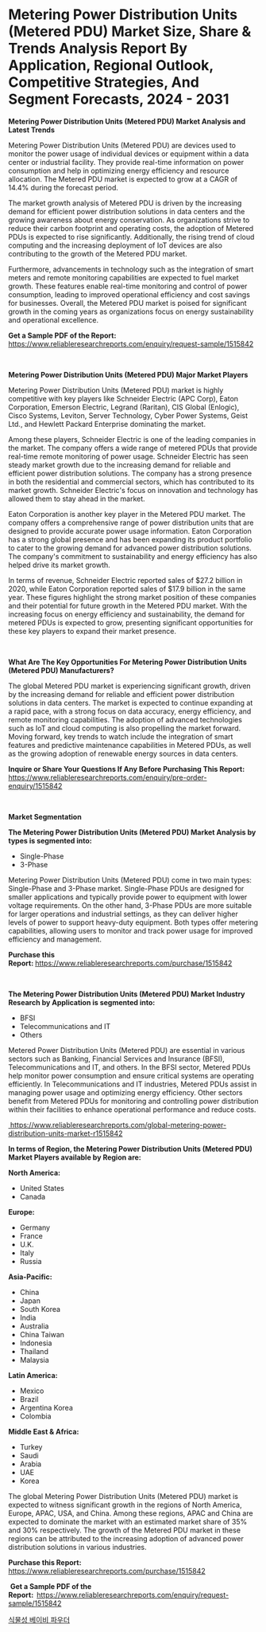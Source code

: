<p><h1>Metering Power Distribution Units (Metered PDU) Market Size, Share & Trends Analysis Report By Application, Regional Outlook, Competitive Strategies, And Segment Forecasts, 2024 - 2031</h1></p><p><strong>Metering Power Distribution Units (Metered PDU) Market Analysis and Latest Trends</strong></p>
<p><p>Metering Power Distribution Units (Metered PDU) are devices used to monitor the power usage of individual devices or equipment within a data center or industrial facility. They provide real-time information on power consumption and help in optimizing energy efficiency and resource allocation. The Metered PDU market is expected to grow at a CAGR of 14.4% during the forecast period.</p><p>The market growth analysis of Metered PDU is driven by the increasing demand for efficient power distribution solutions in data centers and the growing awareness about energy conservation. As organizations strive to reduce their carbon footprint and operating costs, the adoption of Metered PDUs is expected to rise significantly. Additionally, the rising trend of cloud computing and the increasing deployment of IoT devices are also contributing to the growth of the Metered PDU market.</p><p>Furthermore, advancements in technology such as the integration of smart meters and remote monitoring capabilities are expected to fuel market growth. These features enable real-time monitoring and control of power consumption, leading to improved operational efficiency and cost savings for businesses. Overall, the Metered PDU market is poised for significant growth in the coming years as organizations focus on energy sustainability and operational excellence.</p></p>
<p><strong>Get a Sample PDF of the Report:&nbsp;</strong> <a href="https://www.reliableresearchreports.com/enquiry/request-sample/1515842">https://www.reliableresearchreports.com/enquiry/request-sample/1515842</a></p>
<p>&nbsp;</p>
<p><strong>Metering Power Distribution Units (Metered PDU) Major Market Players</strong></p>
<p><p>Metering Power Distribution Units (Metered PDU) market is highly competitive with key players like Schneider Electric (APC Corp), Eaton Corporation, Emerson Electric, Legrand (Raritan), CIS Global (Enlogic), Cisco Systems, Leviton, Server Technology, Cyber Power Systems, Geist Ltd., and Hewlett Packard Enterprise dominating the market.</p><p>Among these players, Schneider Electric is one of the leading companies in the market. The company offers a wide range of metered PDUs that provide real-time remote monitoring of power usage. Schneider Electric has seen steady market growth due to the increasing demand for reliable and efficient power distribution solutions. The company has a strong presence in both the residential and commercial sectors, which has contributed to its market growth. Schneider Electric's focus on innovation and technology has allowed them to stay ahead in the market.</p><p>Eaton Corporation is another key player in the Metered PDU market. The company offers a comprehensive range of power distribution units that are designed to provide accurate power usage information. Eaton Corporation has a strong global presence and has been expanding its product portfolio to cater to the growing demand for advanced power distribution solutions. The company's commitment to sustainability and energy efficiency has also helped drive its market growth.</p><p>In terms of revenue, Schneider Electric reported sales of $27.2 billion in 2020, while Eaton Corporation reported sales of $17.9 billion in the same year. These figures highlight the strong market position of these companies and their potential for future growth in the Metered PDU market. With the increasing focus on energy efficiency and sustainability, the demand for metered PDUs is expected to grow, presenting significant opportunities for these key players to expand their market presence.</p></p>
<p>&nbsp;</p>
<p><strong>What Are The Key Opportunities For Metering Power Distribution Units (Metered PDU) Manufacturers?</strong></p>
<p><p>The global Metered PDU market is experiencing significant growth, driven by the increasing demand for reliable and efficient power distribution solutions in data centers. The market is expected to continue expanding at a rapid pace, with a strong focus on data accuracy, energy efficiency, and remote monitoring capabilities. The adoption of advanced technologies such as IoT and cloud computing is also propelling the market forward. Moving forward, key trends to watch include the integration of smart features and predictive maintenance capabilities in Metered PDUs, as well as the growing adoption of renewable energy sources in data centers.</p></p>
<p><strong>Inquire or Share Your Questions If Any Before Purchasing This Report:</strong> <a href="https://www.reliableresearchreports.com/enquiry/pre-order-enquiry/1515842">https://www.reliableresearchreports.com/enquiry/pre-order-enquiry/1515842</a></p>
<p>&nbsp;</p>
<p><strong>Market Segmentation</strong></p>
<p><strong>The Metering Power Distribution Units (Metered PDU) Market Analysis by types is segmented into:</strong></p>
<p><ul><li>Single-Phase</li><li>3-Phase</li></ul></p>
<p><p>Metering Power Distribution Units (Metered PDU) come in two main types: Single-Phase and 3-Phase market. Single-Phase PDUs are designed for smaller applications and typically provide power to equipment with lower voltage requirements. On the other hand, 3-Phase PDUs are more suitable for larger operations and industrial settings, as they can deliver higher levels of power to support heavy-duty equipment. Both types offer metering capabilities, allowing users to monitor and track power usage for improved efficiency and management.</p></p>
<p><strong>Purchase this Report:&nbsp;</strong><a href="https://www.reliableresearchreports.com/purchase/1515842">https://www.reliableresearchreports.com/purchase/1515842</a></p>
<p>&nbsp;</p>
<p><strong>The Metering Power Distribution Units (Metered PDU) Market Industry Research by Application is segmented into:</strong></p>
<p><ul><li>BFSI</li><li>Telecommunications and IT</li><li>Others</li></ul></p>
<p><p>Metered Power Distribution Units (Metered PDU) are essential in various sectors such as Banking, Financial Services and Insurance (BFSI), Telecommunications and IT, and others. In the BFSI sector, Metered PDUs help monitor power consumption and ensure critical systems are operating efficiently. In Telecommunications and IT industries, Metered PDUs assist in managing power usage and optimizing energy efficiency. Other sectors benefit from Metered PDUs for monitoring and controlling power distribution within their facilities to enhance operational performance and reduce costs.</p></p>
<p><a href="https://www.reliableresearchreports.com/global-metering-power-distribution-units-market-r1515842">&nbsp;https://www.reliableresearchreports.com/global-metering-power-distribution-units-market-r1515842</a></p>
<p><strong>In terms of Region, the Metering Power Distribution Units (Metered PDU) Market Players available by Region are:</strong></p>
<p>
    <p> <strong> North America: </strong>
        <ul>
            <li>United States</li>
            <li>Canada</li>
        </ul>
        </p> 
    <p> <strong> Europe: </strong>
        <ul>
            <li>Germany</li>
            <li>France</li>
            <li>U.K.</li>
            <li>Italy</li>
            <li>Russia</li>
        </ul>
        </p> 
    <p> <strong> Asia-Pacific: </strong>
        <ul>
            <li>China</li>
            <li>Japan</li>
            <li>South Korea</li>
            <li>India</li>
            <li>Australia</li>
            <li>China Taiwan</li>
            <li>Indonesia</li>
            <li>Thailand</li>
            <li>Malaysia</li>
        </ul>
        </p> 
    <p> <strong> Latin America: </strong>
        <ul>
            <li>Mexico</li>
            <li>Brazil</li>
            <li>Argentina Korea</li>
            <li>Colombia</li>
        </ul>
        </p> 
    <p> <strong> Middle East & Africa: </strong>
        <ul>
            <li>Turkey</li>
            <li>Saudi</li>
            <li>Arabia</li>
            <li>UAE</li>
            <li>Korea</li>
        </ul>
    </p>
    </p>
<p><p>The global Metering Power Distribution Units (Metered PDU) market is expected to witness significant growth in the regions of North America, Europe, APAC, USA, and China. Among these regions, APAC and China are expected to dominate the market with an estimated market share of 35% and 30% respectively. The growth of the Metered PDU market in these regions can be attributed to the increasing adoption of advanced power distribution solutions in various industries.</p></p>
<p><strong>Purchase this Report: </strong><a href="https://www.reliableresearchreports.com/purchase/1515842">https://www.reliableresearchreports.com/purchase/1515842</a></p>
<p>&nbsp;<strong>Get a Sample PDF of the Report:&nbsp;&nbsp;</strong><a href="https://www.reliableresearchreports.com/enquiry/request-sample/1515842">https://www.reliableresearchreports.com/enquiry/request-sample/1515842</a></p>
<p><strong></strong></p>
<p><p><a href="https://github.com/sougarounis/Market-Research-Report-List-4/blob/main/8027570178666.md">식물성 베이비 파우더</a></p></p>